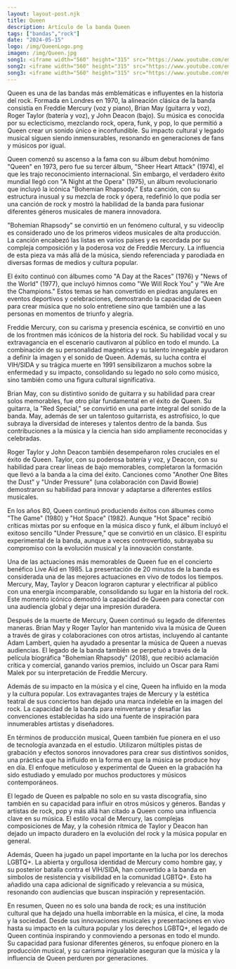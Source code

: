 ```yaml
---
layout: layout-post.njk
title: Queen
description: Artículo de la banda Queen
tags: ["bandas","rock"]
date: "2024-05-15"
logo: /img/QueenLogo.png
imagen: /img/Queen.jpg
song1: <iframe width="560" height="315" src="https://www.youtube.com/embed/fJ9rUzIMcZQ" title="Queen – Bohemian Rhapsody (Official Video Remastered)" frameborder="0" allow="accelerometer; autoplay; clipboard-write; encrypted-media; gyroscope; picture-in-picture; web-share" referrerpolicy="strict-origin-when-cross-origin" allowfullscreen></iframe>
song2: <iframe width="560" height="315" src="https://www.youtube.com/embed/HgzGwKwLmgM" title="Queen - Don&#39;t Stop Me Now (Official Video)" frameborder="0" allow="accelerometer; autoplay; clipboard-write; encrypted-media; gyroscope; picture-in-picture; web-share" referrerpolicy="strict-origin-when-cross-origin" allowfullscreen></iframe>
song3: <iframe width="560" height="315" src="https://www.youtube.com/embed/rY0WxgSXdEE" title="Queen - Another One Bites the Dust (Official Video)" frameborder="0" allow="accelerometer; autoplay; clipboard-write; encrypted-media; gyroscope; picture-in-picture; web-share" referrerpolicy="strict-origin-when-cross-origin" allowfullscreen></iframe>
---
```

Queen es una de las bandas más emblemáticas e influyentes en la historia del rock. Formada en Londres en 1970, la alineación clásica de la banda consistía en Freddie Mercury (voz y piano), Brian May (guitarra y voz), Roger Taylor (batería y voz), y John Deacon (bajo). Su música es conocida por su eclecticismo, mezclando rock, opera, funk, y pop, lo que permitió a Queen crear un sonido único e inconfundible. Su impacto cultural y legado musical siguen siendo inmensurables, resonando en generaciones de fans y músicos por igual.

Queen comenzó su ascenso a la fama con su álbum debut homónimo "Queen" en 1973, pero fue su tercer álbum, "Sheer Heart Attack" (1974), el que les trajo reconocimiento internacional. Sin embargo, el verdadero éxito mundial llegó con "A Night at the Opera" (1975), un álbum revolucionario que incluyó la icónica "Bohemian Rhapsody." Esta canción, con su estructura inusual y su mezcla de rock y ópera, redefinió lo que podía ser una canción de rock y mostró la habilidad de la banda para fusionar diferentes géneros musicales de manera innovadora.

"Bohemian Rhapsody" se convirtió en un fenómeno cultural, y su videoclip es considerado uno de los primeros videos musicales de alta producción. La canción encabezó las listas en varios países y es recordada por su compleja composición y la poderosa voz de Freddie Mercury. La influencia de esta pieza va más allá de la música, siendo referenciada y parodiada en diversas formas de medios y cultura popular.

El éxito continuó con álbumes como "A Day at the Races" (1976) y "News of the World" (1977), que incluyó himnos como "We Will Rock You" y "We Are the Champions." Estos temas se han convertido en piedras angulares en eventos deportivos y celebraciones, demostrando la capacidad de Queen para crear música que no solo entretiene sino que también une a las personas en momentos de triunfo y alegría.

Freddie Mercury, con su carisma y presencia escénica, se convirtió en uno de los frontmen más icónicos de la historia del rock. Su habilidad vocal y su extravagancia en el escenario cautivaron al público en todo el mundo. La combinación de su personalidad magnética y su talento innegable ayudaron a definir la imagen y el sonido de Queen. Además, su lucha contra el VIH/SIDA y su trágica muerte en 1991 sensibilizaron a muchos sobre la enfermedad y su impacto, consolidando su legado no solo como músico, sino también como una figura cultural significativa.

Brian May, con su distintivo sonido de guitarra y su habilidad para crear solos memorables, fue otro pilar fundamental en el éxito de Queen. Su guitarra, la "Red Special," se convirtió en una parte integral del sonido de la banda. May, además de ser un talentoso guitarrista, es astrofísico, lo que subraya la diversidad de intereses y talentos dentro de la banda. Sus contribuciones a la música y la ciencia han sido ampliamente reconocidas y celebradas.

Roger Taylor y John Deacon también desempeñaron roles cruciales en el éxito de Queen. Taylor, con su poderosa batería y voz, y Deacon, con su habilidad para crear líneas de bajo memorables, completaron la formación que llevó a la banda a la cima del éxito. Canciones como "Another One Bites the Dust" y "Under Pressure" (una colaboración con David Bowie) demostraron su habilidad para innovar y adaptarse a diferentes estilos musicales.

En los años 80, Queen continuó produciendo éxitos con álbumes como "The Game" (1980) y "Hot Space" (1982). Aunque "Hot Space" recibió críticas mixtas por su enfoque en la música disco y funk, el álbum incluyó el exitoso sencillo "Under Pressure," que se convirtió en un clásico. El espíritu experimental de la banda, aunque a veces controvertido, subrayaba su compromiso con la evolución musical y la innovación constante.

Una de las actuaciones más memorables de Queen fue en el concierto benéfico Live Aid en 1985. La presentación de 20 minutos de la banda es considerada una de las mejores actuaciones en vivo de todos los tiempos. Mercury, May, Taylor y Deacon lograron capturar y electrificar al público con una energía incomparable, consolidando su lugar en la historia del rock. Este momento icónico demostró la capacidad de Queen para conectar con una audiencia global y dejar una impresión duradera.

Después de la muerte de Mercury, Queen continuó su legado de diferentes maneras. Brian May y Roger Taylor han mantenido viva la música de Queen a través de giras y colaboraciones con otros artistas, incluyendo al cantante Adam Lambert, quien ha ayudado a presentar la música de Queen a nuevas audiencias. El legado de la banda también se perpetuó a través de la película biográfica "Bohemian Rhapsody" (2018), que recibió aclamación crítica y comercial, ganando varios premios, incluido un Oscar para Rami Malek por su interpretación de Freddie Mercury.

Además de su impacto en la música y el cine, Queen ha influido en la moda y la cultura popular. Los extravagantes trajes de Mercury y la estética teatral de sus conciertos han dejado una marca indeleble en la imagen del rock. La capacidad de la banda para reinventarse y desafiar las convenciones establecidas ha sido una fuente de inspiración para innumerables artistas y diseñadores.

En términos de producción musical, Queen también fue pionera en el uso de tecnología avanzada en el estudio. Utilizaron múltiples pistas de grabación y efectos sonoros innovadores para crear sus distintivos sonidos, una práctica que ha influido en la forma en que la música se produce hoy en día. El enfoque meticuloso y experimental de Queen en la grabación ha sido estudiado y emulado por muchos productores y músicos contemporáneos.

El legado de Queen es palpable no solo en su vasta discografía, sino también en su capacidad para influir en otros músicos y géneros. Bandas y artistas de rock, pop y más allá han citado a Queen como una influencia clave en su música. El estilo vocal de Mercury, las complejas composiciones de May, y la cohesión rítmica de Taylor y Deacon han dejado un impacto duradero en la evolución del rock y la música popular en general.

Además, Queen ha jugado un papel importante en la lucha por los derechos LGBTQ+. La abierta y orgullosa identidad de Mercury como hombre gay, y su posterior batalla contra el VIH/SIDA, han convertido a la banda en símbolos de resistencia y visibilidad en la comunidad LGBTQ+. Esto ha añadido una capa adicional de significado y relevancia a su música, resonando con audiencias que buscan inspiración y representación.

En resumen, Queen no es solo una banda de rock; es una institución cultural que ha dejado una huella imborrable en la música, el cine, la moda y la sociedad. Desde sus innovaciones musicales y presentaciones en vivo hasta su impacto en la cultura popular y los derechos LGBTQ+, el legado de Queen continúa inspirando y conmoviendo a personas en todo el mundo. Su capacidad para fusionar diferentes géneros, su enfoque pionero en la producción musical, y su carisma inigualable aseguran que la música y la influencia de Queen perduren por generaciones.
